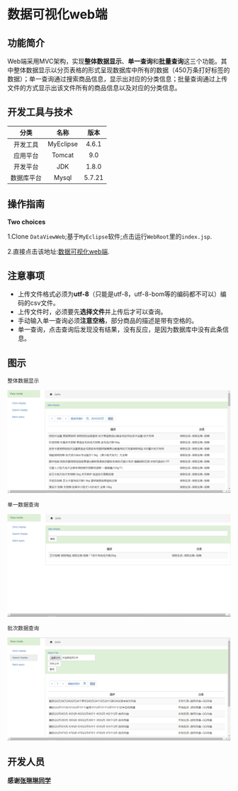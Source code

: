 # 数据可视化web端

## 功能简介

Web端采用MVC架构，实现**整体数据显示**、**单一查询**和**批量查询**这三个功能。其中整体数据显示以分页表格的形式呈现数据库中所有的数据（450万条打好标签的数据）；单一查询通过搜索商品信息，显示出对应的分类信息；批量查询通过上传文件的方式显示出该文件所有的商品信息以及对应的分类信息。

## 开发工具与技术

|   分类  | 名称 |   版本   |
| :-----: | :----: | :-----: |
| 开发工具 | MyEclipse |   4.6.1   |
| 应用平台 | Tomcat |   9.0   |
| 开发平台 | JDK |   1.8.0   |
| 数据库平台 | Mysql |   5.7.21   |


## 操作指南

**Two choices**   

1.Clone `DataViewWeb`;基于`MyEclipse`软件;点击运行`WebRoot`里的`index.jsp`.  
  
2.直接点击该地址:[数据可视化web端](http://bestdoublelin.com:8080/fuwu/showdata).

## 注意事项

* 上传文件格式必须为**utf-8**（只能是utf-8，utf-8-bom等的编码都不可以）编码的csv文件。
* 上传文件时，必须要先**选择文件**并上传后才可以查询。
* 手动输入单一查询必须**注意空格**，部分商品的描述是带有空格的。
* 单一查询，点击查询后发现没有结果，没有反应，是因为数据库中没有此条信息。

## 图示

    整体数据显示
![](https://github.com/Cynicicm/Service-outsourcing/blob/master/DataViewWeb/Image/%E6%95%B4%E4%BD%93%E6%95%B0%E6%8D%AE%E6%98%BE%E7%A4%BA.png)  


    单一数据查询
![](https://github.com/Cynicicm/Service-outsourcing/blob/master/DataViewWeb/Image/%E5%8D%95%E4%B8%80%E6%95%B0%E6%8D%AE%E6%9F%A5%E8%AF%A2.png)  


    批次数据查询
![](https://github.com/Cynicicm/Service-outsourcing/blob/master/DataViewWeb/Image/%E6%89%B9%E6%AC%A1%E6%95%B0%E6%8D%AE%E6%9F%A5%E8%AF%A2.png)  

## 开发人员  

**感谢[张琳琳同学](https://github.com/bestdoubleLin)**
